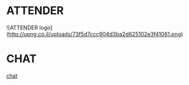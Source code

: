 # ATTENDER

![ATTENDER logo] (http://upng.co.il/uploads/73f5d7ccc904d3ba2d625102e3f41061.png)

# CHAT

[chat](https://gitter.im/denbedilov/ATTENDER?utm_source=badge&utm_medium=badge&utm_campaign=pr-badge&utm_content=badge)
